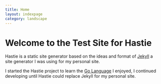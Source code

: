 ```yaml
---
title: Home
layout: indexpage
category: landscape
---
```


# Welcome to the Test Site for Hastie

Hastie is a static site generator based on the ideas and format of [Jekyll](https://github.com/mojombo/jekyll) a site generator I was using for my personal site.

I started the Hastie project to learn the [Go Language](http://golang.org)
I enjoyed, I continued developing until Hastie could replace Jekyll for my personal site.

